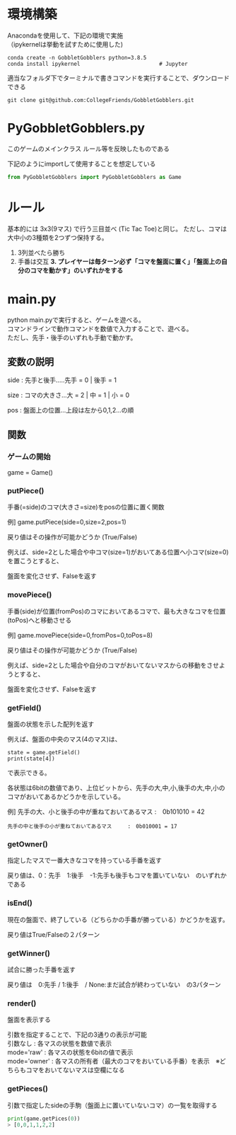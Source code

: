 # 環境構築

Anacondaを使用して、下記の環境で実施    
（ipykernelは挙動を試すために使用した)  
```
conda create -n GobbletGobblers python=3.8.5 
conda install ipykernel                         # Jupyter
````

適当なフォルダ下でターミナルで書きコマンドを実行することで、ダウンロードできる  
```
git clone git@github.com:CollegeFriends/GobbletGobblers.git
```

# PyGobbletGobblers.py
このゲームのメインクラス
ルール等を反映したものである

下記のようにimportして使用することを想定している

```python
from PyGobbletGobblers import PyGobbletGobblers as Game
```

# ルール
基本的には 3x3(9マス) で行う三目並べ (Tic Tac Toe)と同じ。
ただし、コマは大中小の3種類を2つずつ保持する。

1. 3列並べたら勝ち
2. 手番は交互
**3. プレイヤーは毎ターン必ず「コマを盤面に置く」「盤面上の自分のコマを動かす」のいずれかをする**

# main.py

python main.pyで実行すると、ゲームを遊べる。  
コマンドラインで動作コマンドを数値で入力することで、遊べる。  
ただし、先手・後手のいずれも手動で動かす。


## 変数の説明

side : 先手と後手.....先手 = 0 | 後手 = 1

size : コマの大きさ...大 = 2 | 中 = 1 | 小 = 0

pos  : 盤面上の位置...上段は左から0,1,2...の順

## 関数

### ゲームの開始
game = Game()      

### putPiece()

手番(=side)のコマ(大きさ=size)をposの位置に置く関数  

例] game.putPiece(side=0,size=2,pos=1)


戻り値はその操作が可能かどうか (True/False)  

例えば、side=2とした場合や中コマ(size=1)がおいてある位置へ小コマ(size=0)を置こうとすると、

盤面を変化させず、Falseを返す


### movePiece()

手番(side)が位置(fromPos)のコマにおいてあるコマで、最も大きなコマを位置(toPos)へと移動させる

例] game.movePiece(side=0,fromPos=0,toPos=8)

戻り値はその操作が可能かどうか (True/False)  

例えば、side=2とした場合や自分のコマがおいてないマスからの移動をさせようとすると、

盤面を変化させず、Falseを返す

### getField()

盤面の状態を示した配列を返す

例えば、盤面の中央のマス(4のマス)は、

```
state = game.getField()
print(state[4])
```

で表示できる。

各状態は6bitの数値であり、上位ビットから、先手の大,中,小,後手の大,中,小のコマがおいてあるかどうかを示している。


例] 先手の大、小と後手の中が重ねておいてあるマス :　0b101010 = 42       


    先手の中と後手の小が重ねておいてあるマス     :　0b010001 = 17

### getOwner()

指定したマスで一番大きなコマを持っている手番を返す

戻り値は、0：先手　1:後手　-1:先手も後手もコマを置いていない　のいずれかである

### isEnd()

現在の盤面で、終了している（どちらかの手番が勝っている）かどうかを返す。

戻り値はTrue/Falseの２パターン

### getWinner()

試合に勝った手番を返す

戻り値は　0:先手 / 1:後手　/ None:まだ試合が終わっていない　の3パターン

### render()

盤面を表示する

引数を指定することで、下記の3通りの表示が可能  
引数なし        : 各マスの状態を数値で表示  
mode='raw'      : 各マスの状態を6bitの値で表示  
mode='owner'    : 各マスの所有者（最大のコマをおいている手番）を表示　※どちらもコマをおいてないマスは空欄になる

### getPieces()

引数で指定したsideの手駒（盤面上に置いていないコマ）の一覧を取得する

```python
print(game.getPices(0))
> [0,0,1,1,2,2]
```